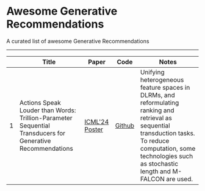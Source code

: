 # Awesome Generative Recommendations

A curated list of awesome Generative Recommendations

***

|      | Title                                                        | Paper                                                       | Code                                                         | Notes                                                        |
| ---- | ------------------------------------------------------------ | ----------------------------------------------------------- | ------------------------------------------------------------ | ------------------------------------------------------------ |
| 1    | Actions Speak Louder than Words: Trillion-Parameter Sequential Transducers for Generative Recommendations | [ICML'24 Poster](https://icml.cc/virtual/2024/poster/32684) | [Github]([https://github.com/facebookresearch/generative-recommenders) | Unifying heterogeneous feature spaces in DLRMs, and reformulating ranking and retrieval as sequential transduction tasks. To reduce computation, some technologies such as stochastic length and M-FALCON are used. |